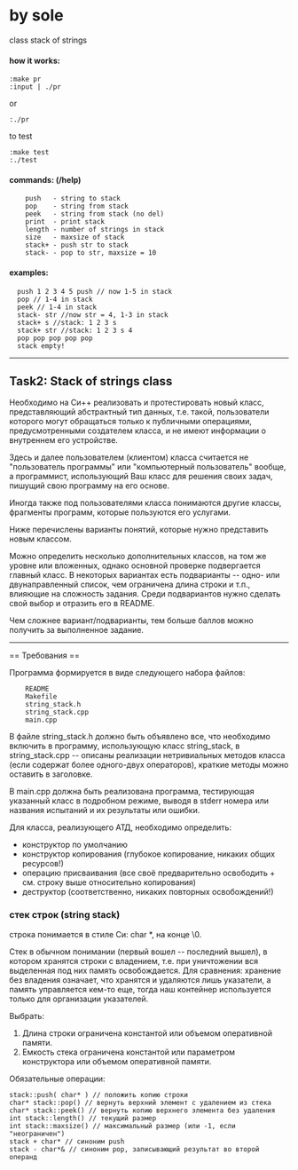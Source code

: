 # by sole
class stack of strings

#### how it works: 

    :make pr
    :input | ./pr 

or

    :./pr

to test

    :make test
    :./test

#### commands: (/help) 

        push   - string to stack
        pop    - string from stack
        peek   - string from stack (no del)
        print  - print stack
        length - number of strings in stack
        size   - maxsize of stack
        stack+ - push str to stack
        stack- - pop to str, maxsize = 10
        
#### examples:

      push 1 2 3 4 5 push // now 1-5 in stack
      pop // 1-4 in stack
      peek // 1-4 in stack
      stack- str //now str = 4, 1-3 in stack
      stack+ s //stack: 1 2 3 s
      stack+ str //stack: 1 2 3 s 4
      pop pop pop pop pop 
      stack empty!
      
 -----------
      
## Task2: Stack of strings class

Необходимо на Си++ реализовать и протестировать новый класс, представляющий
абстрактный тип данных, т.е. такой, пользователи которого могут обращаться
только к публичными операциями, предусмотренными создателем класса, и не имеют
информации о внутреннем его устройстве.

Здесь и далее пользователем (клиентом) класса считается не "пользователь программы" или
"компьютерный пользователь" вообще, а программист, использующий Ваш класс
для решения своих задач, пишущий свою программу на его основе.

Иногда также под пользователями класса понимаются другие классы,
фрагменты программ, которые пользуются его услугами.

Ниже перечислены варианты понятий, которые нужно представить новым классом.

Можно определить несколько дополнительных классов, на том же уровне или вложенных,
однако основной проверке подвергается главный класс. В некоторых вариантах
есть подварианты -- одно- или двунаправленный список, чем ограничена длина строки и т.п.,
влияющие на сложность задания. Среди подвариантов нужно сделать свой выбор и отразить его в README.

Чем сложнее вариант/подварианты, тем больше баллов можно получить за выполненное задание.

  -----------
 == Требования ==
 
Программа формируется в виде следующего набора файлов:

        README
        Makefile
        string_stack.h
        string_stack.cpp
        main.cpp

В файле string_stack.h должно быть объявлено все, что необходимо включить в программу,
использующую класс string_stack, в string_stack.cpp -- описаны реализации нетривиальных методов класса
(если содержат более одного-двух операторов), краткие методы можно оставить в заголовке.

В main.cpp должна быть реализована программа, тестирующая указанный класс в подробном режиме,
выводя в stderr номера или названия испытаний и их результаты или ошибки.

Для класса, реализующего АТД, необходимо определить:

* конструктор по умолчанию
* конструктор копирования (глубокое копирование, никаких общих ресурсов!)
* операцию присваивания (все своё предварительно освободить + см. строку выше относительно копирования)
* деструктор (соответственно, никаких повторных освобождений!)

### стек строк (string stack)

строка понимается в стиле Си: char *, на конце \0.

Стек в обычном понимании (первый вошел -- последний вышел), в котором
хранятся строки с владением, т.е. при уничтожении вся выделенная под них
память освобождается. Для сравнения: хранение без владения означает, что
хранятся и удаляются лишь указатели, а память управляется кем-то еще, тогда
наш контейнер используется только для организации указателей.

Выбрать: 

1. Длина строки ограничена константой или объемом оперативной памяти.
2. Емкость стека ограничена константой или параметром конструктора или объемом оперативной памяти.

Обязательные операции:

    stack::push( char* ) // положить копию строки
    char* stack::pop() // вернуть верхний элемент с удалением из стека
    char* stack::peek() // вернуть копию верхнего элемента без удаления
    int stack::length() // текущий размер
    int stack::maxsize() // максимальный размер (или -1, если "неограничен")
    stack + char* // синоним push
    stack - char*& // синоним pop, записывающий результат во второй операнд
    
